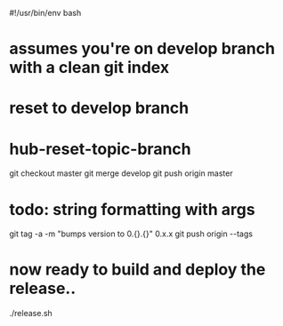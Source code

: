 #!/usr/bin/env bash
#
# assumes you're on develop branch with a clean git index
#

# reset to develop branch
# hub-reset-topic-branch

git checkout master
git merge develop
git push origin master

# todo: string formatting with args
git tag -a -m "bumps version to 0.{}.{}" 0.x.x
git push origin --tags


# now ready to build and deploy the release..
./release.sh
